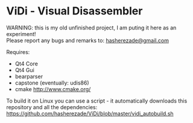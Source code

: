 ViDi - Visual Disassembler
==========

WARNING: this is my old unfinished project, I am puting it here as an experiment!<br/>
Please report any bugs and remarks to: hasherezade@gmail.com<br/>

Requires:
+ Qt4 Core<br/>
+ Qt4 Gui<br/>
+ bearparser 
+ capstone (eventually: udis86)
+ cmake http://www.cmake.org/<br/>

To build it on Linux you can use a script - it automatically downloads this repository and all the dependencies:<br/>
https://github.com/hasherezade/ViDi/blob/master/vidi_autobuild.sh
